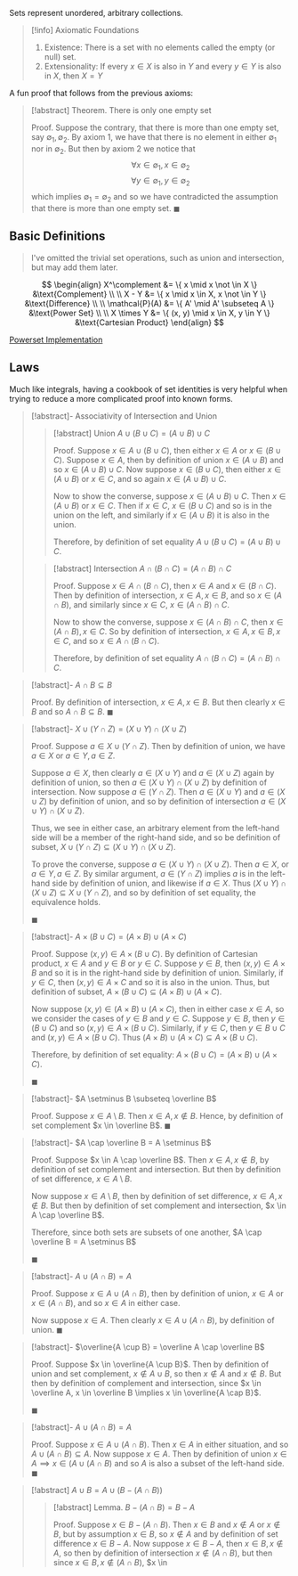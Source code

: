 Sets represent unordered, arbitrary collections.

> [!info] Axiomatic Foundations
> 1. Existence: There is a set with no elements called the empty (or null) set.
> 2. Extensionality: If every $x \in X$ is also in $Y$ and every $y \in Y$ is also in $X$, then $X = Y$

A fun proof that follows from the previous axioms:

> [!abstract] Theorem.
> There is only one empty set
> 
> Proof.
> Suppose the contrary, that there is more than one empty set, say $\emptyset_1, \emptyset_2$. By axiom 1, we have that there is no element in either $\emptyset_1$ nor in $\emptyset_2$. But then by axiom 2 we notice that 
> $$\forall x \in \emptyset_1, x \in \emptyset_2$$
> $$\forall y \in \emptyset_1, y \in \emptyset_2$$
> which implies $\emptyset_1 = \emptyset_2$ and so we have contradicted the assumption that there is more than one empty set. 
> $\blacksquare$

## Basic Definitions

> I've omitted the trivial set operations, such as union and intersection, but may add them later.

$$
\begin{align}
X^\complement &= \{ x \mid x \not \in X \} &\text{Complement} \\ \\
X - Y &= \{ x \mid x \in X, x \not \in Y \} &\text{Difference} \\ \\
\mathcal{P}(A) &= \{ A' \mid A' \subseteq A \} &\text{Power Set} \\ \\
X \times Y &= \{ (x, y) \mid x \in X, y \in Y \} &\text{Cartesian Product}
\end{align}
$$

[Powerset Implementation](./powerset.ipynb)

## Laws

Much like integrals, having a cookbook of set identities is very helpful when trying to reduce a more complicated proof into known forms.

> [!abstract]- Associativity of Intersection and Union
> 
> > [!abstract] Union
> > $A \cup (B \cup C) = (A \cup B) \cup C$
> > 
> > Proof.
> > Suppose $x \in A \cup (B \cup C)$, then either $x \in A$ or $x \in (B \cup C)$. Suppose $x \in A$, then by definition of union $x \in (A \cup B)$ and so $x \in (A \cup B) \cup C$. Now suppose $x \in (B \cup C)$, then either $x \in (A \cup B)$ or $x \in C$, and so again $x \in (A \cup B) \cup C$.
> > 
> > Now to show the converse, suppose $x \in (A \cup B) \cup C$. Then $x \in (A \cup B)$ or $x \in C$. Then if $x \in C$, $x \in (B \cup C)$ and so is in the union on the left, and similarly if $x \in (A \cup B)$ it is also in the union.
> > 
> > Therefore, by definition of set equality $A \cup (B \cup C) = (A \cup B) \cup C$.
> 
> > [!abstract] Intersection
> > $A \cap (B \cap C) = (A \cap B) \cap C$
> > 
> > Proof.
> > Suppose $x \in A \cap (B \cap C)$, then $x \in A$ and $x \in (B \cap C)$. Then by definition of intersection, $x \in A, x \in B$, and so $x \in (A \cap B)$, and similarly since $x \in C$, $x \in (A \cap B) \cap C$.
> > 
> > Now to show the converse, suppose $x \in (A \cap B) \cap C$, then $x \in (A \cap B), x \in C$. So by definition of intersection, $x \in A, x \in B, x \in C$, and so $x \in A \cap (B \cap C)$. 
> > 
> > Therefore, by definition of set equality $A \cap (B \cap C) = (A \cap B) \cap C$.

> [!abstract]- $A \cap B \subseteq B$
> 
> Proof.
> By definition of intersection, $x \in A, x \in B$. But then clearly $x \in B$ and so $A \cap B \subseteq B$. $\blacksquare$

> [!abstract]- $X \cup (Y \cap Z) = (X \cup Y) \cap (X \cup Z)$ 
> 
> Proof.
> Suppose $a \in X \cup (Y \cap Z)$. Then by definition of union, we have $a \in X$ or $a \in Y, a \in Z$.
> 
> Suppose $a \in X$, then clearly $a \in (X \cup Y)$ and $a \in (X \cup Z)$ again by definition of union, so then $a \in (X \cup Y) \cap (X \cup Z)$ by definition of intersection. Now suppose $a \in (Y \cap Z)$. Then $a \in (X \cup Y)$ and $a \in (X \cup Z)$ by definition of union, and so by definition of intersection $a \in (X \cup Y) \cap (X \cup Z)$.
> 
> Thus, we see in either case, an arbitrary element from the left-hand side will be a member of the right-hand side, and so be definition of subset, $X \cup (Y \cap Z) \subseteq (X \cup Y) \cap (X \cup Z)$.
> 
> To prove the converse, suppose $a \in (X \cup Y) \cap (X \cup Z)$. Then $a \in X$, or $a \in Y, a \in Z$. By similar argument, $a \in (Y \cap Z)$ implies $a$ is in the left-hand side by definition of union, and likewise if $a \in X$. Thus $(X \cup Y) \cap (X \cup Z) \subseteq X \cup (Y \cap Z)$, and so by definition of set equality, the equivalence holds.
> 
> $\blacksquare$

> [!abstract]- $A \times (B \cup C) = (A \times B) \cup (A \times C)$
> 
> Proof.
> Suppose $(x, y) \in A \times (B \cup C)$. By definition of Cartesian product, $x \in A$ and $y \in B$ or $y \in C$. Suppose $y \in B$, then $(x, y) \in A \times B$ and so it is in the right-hand side by definition of union. Similarly, if $y \in C$, then $(x, y) \in A \times C$ and so it is also in the union. Thus, but definition of subset, $A \times (B \cup C) \subseteq (A \times B) \cup (A \times C)$.
> 
> Now suppose $(x, y) \in (A \times B) \cup (A \times C)$, then in either case $x \in A$, so we consider the cases of $y \in B$ and $y \in C$. Suppose $y \in B$, then $y \in (B \cup C)$ and so $(x, y) \in A \times (B \cup C)$. Similarly, if $y \in C$, then $y \in B \cup C$ and $(x, y) \in A \times (B \cup C)$. Thus $(A \times B) \cup (A \times C) \subseteq A \times (B \cup C)$.
> 
> Therefore, by definition of set equality: $A \times (B \cup C) = (A \times B) \cup (A \times C)$.
> 
> $\blacksquare$

> [!abstract]- $A \setminus B \subseteq \overline B$
> 
> Proof.
> Suppose $x \in A \setminus B$. Then $x \in A, x \not \in B$. Hence, by definition of set complement $x \in \overline B$. $\blacksquare$

> [!abstract]- $A \cap \overline B = A \setminus B$
> 
> Proof.
> Suppose $x \in A \cap \overline B$. Then $x \in A, x \not \in B$, by definition of set complement and intersection. But then by definition of set difference, $x \in A \setminus B$. 
> 
> Now suppose $x \in A \setminus B$, then by definition of set difference, $x \in A, x \not \in B$. But then by definition of set complement and intersection, $x \in A \cap \overline B$.
> 
> Therefore, since both sets are subsets of one another, $A \cap \overline B = A \setminus B$
> 
> $\blacksquare$

> [!abstract]- $A \cup (A \cap B) = A$
> 
> Proof.
> Suppose $x \in A \cup (A \cap B)$, then by definition of union, $x \in A$ or $x \in (A \cap B)$, and so $x \in A$ in either case.
> 
> Now suppose $x \in A$. Then clearly $x \in A \cup (A \cap B)$, by definition of union. $\blacksquare$

> [!abstract]- $\overline{A \cup B} = \overline A \cap \overline B$
> 
> Proof.
> Suppose $x \in \overline{A \cup B}$. Then by definition of union and set complement, $x \not \in A \cup B$, so then $x \not \in A$ and $x \not \in B$. But then by definition of complement and intersection, since $x \in \overline A, x \in \overline B \implies x \in \overline{A \cap B}$.
> 
> $\blacksquare$

> [!abstract]- $A \cup (A \cap B) = A$
> 
> Proof.
> Suppose $x \in A \cup (A \cap B)$. Then $x \in A$ in either situation, and so $A \cup (A \cap B) \subseteq A$. Now suppose $x \in A$. Then by definition of union $x \in A \implies x \in (A \cup (A \cap B)$ and so $A$ is also a subset of the left-hand side. $\blacksquare$

> [!abstract] $A \cup B = A \cup (B - (A \cap B))$
> 
> > [!abstract] Lemma. 
> > $B - (A \cap B) = B - A$
> > 
> > Proof.
> > Suppose $x \in B - (A \cap B)$. Then $x \in B$ and $x \not \in A$ or $x \not \in B$, but by assumption $x \in B$, so $x \not \in A$ and by definition of set difference $x \in B - A$. Now suppose $x \in B - A$, then $x \in B, x \not \in A$, so then by definition of intersection $x \not \in (A \cap B)$, but then since $x \in B, x \not \in (A \cap B)$, $x \in 